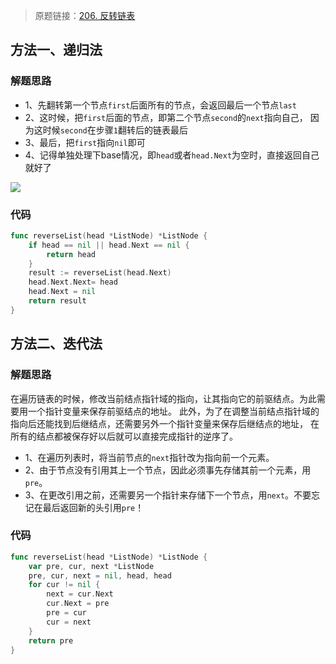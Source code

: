 > 原题链接：[206. 反转链表](https://leetcode-cn.com/problems/reverse-linked-list/)

## 方法一、递归法
### 解题思路
* 1、先翻转第一个节点``first``后面所有的节点，会返回最后一个节点``last``
* 2、这时候，把``first``后面的节点，即第二个节点``second``的``next``指向自己，
因为这时候``second``在步骤``1``翻转后的链表最后
* 3、最后，把``first``指向``nil``即可
* 4、记得单独处理下base情况，即``head``或者``head.Next``为空时，直接返回自己就好了

![](https://labuladong.gitee.io/algo/images/%E5%8F%8D%E8%BD%AC%E9%93%BE%E8%A1%A8/4.jpg)
### 代码
```go
func reverseList(head *ListNode) *ListNode {
	if head == nil || head.Next == nil {
		return head
	}
	result := reverseList(head.Next)
	head.Next.Next= head
	head.Next = nil
	return result
}
```

## 方法二、迭代法
### 解题思路
在遍历链表的时候，修改当前结点指针域的指向，让其指向它的前驱结点。为此需要用一个指针变量来保存前驱结点的地址。
此外，为了在调整当前结点指针域的指向后还能找到后继结点，还需要另外一个指针变量来保存后继结点的地址，
在所有的结点都被保存好以后就可以直接完成指针的逆序了。

* 1、在遍历列表时，将当前节点的``next``指针改为指向前一个元素。
* 2、由于节点没有引用其上一个节点，因此必须事先存储其前一个元素，用``pre``。
* 3、在更改引用之前，还需要另一个指针来存储下一个节点，用``next``。不要忘记在最后返回新的头引用``pre``！
### 代码
```go
func reverseList(head *ListNode) *ListNode {
	var pre, cur, next *ListNode
	pre, cur, next = nil, head, head
	for cur != nil {
		next = cur.Next
		cur.Next = pre
		pre = cur
		cur = next
	}
	return pre
}
```
